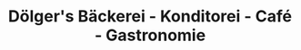 ---
title: "Dölger's Bäckerei - Konditorei - Café - Gastronomie"
url: /kleinwallstadt/doelgers-baeckerei-konditorei-cafe-gastronomie/
shop: Bäckerei
---